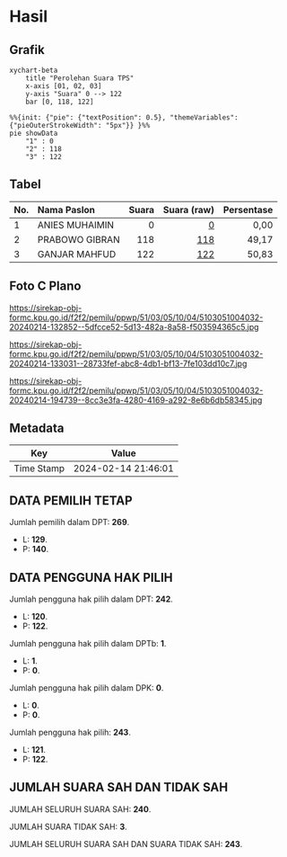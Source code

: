 # Hasil

## Grafik

```mermaid
xychart-beta
    title "Perolehan Suara TPS"
    x-axis [01, 02, 03]
    y-axis "Suara" 0 --> 122
    bar [0, 118, 122]
```

```mermaid
%%{init: {"pie": {"textPosition": 0.5}, "themeVariables": {"pieOuterStrokeWidth": "5px"}} }%%
pie showData
    "1" : 0
    "2" : 118
    "3" : 122
```

## Tabel

| No. | Nama Paslon    | Suara | Suara (raw) | Persentase |
|:--- |:-------------- | -----:| -----------:| ----------:|
| 1   | ANIES MUHAIMIN | 0     | [0][p-1]    | 0,00       |
| 2   | PRABOWO GIBRAN | 118   | [118][p-2]  | 49,17      |
| 3   | GANJAR MAHFUD  | 122   | [122][p-3]  | 50,83      |


[p-1]: https://github.com/gigit-pemilu/pemilu-2024-51-bali/blob/main/pilpres/hitung-suara/sub/51-bali/sub/03-badung/sub/05-kuta-selatan/sub/1004-benoa/sub/032-tps/sub/paslon-1.txt
[p-2]: https://github.com/gigit-pemilu/pemilu-2024-51-bali/blob/main/pilpres/hitung-suara/sub/51-bali/sub/03-badung/sub/05-kuta-selatan/sub/1004-benoa/sub/032-tps/sub/paslon-2.txt
[p-3]: https://github.com/gigit-pemilu/pemilu-2024-51-bali/blob/main/pilpres/hitung-suara/sub/51-bali/sub/03-badung/sub/05-kuta-selatan/sub/1004-benoa/sub/032-tps/sub/paslon-3.txt

## Foto C Plano

https://sirekap-obj-formc.kpu.go.id/f2f2/pemilu/ppwp/51/03/05/10/04/5103051004032-20240214-132852--5dfcce52-5d13-482a-8a58-f503594365c5.jpg

https://sirekap-obj-formc.kpu.go.id/f2f2/pemilu/ppwp/51/03/05/10/04/5103051004032-20240214-133031--28733fef-abc8-4db1-bf13-7fe103dd10c7.jpg

https://sirekap-obj-formc.kpu.go.id/f2f2/pemilu/ppwp/51/03/05/10/04/5103051004032-20240214-194739--8cc3e3fa-4280-4169-a292-8e6b6db58345.jpg


## Metadata

| Key        | Value               |
| ---------- | ------------------- |
| Time Stamp | 2024-02-14 21:46:01 |


## DATA PEMILIH TETAP

Jumlah pemilih dalam DPT: **269**.
 * L: **129**.
 * P: **140**.

## DATA PENGGUNA HAK PILIH

Jumlah pengguna hak pilih dalam DPT: **242**.
 * L: **120**.
 * P: **122**.

Jumlah pengguna hak pilih dalam DPTb: **1**.
 * L: **1**.
 * P: **0**.

Jumlah pengguna hak pilih dalam DPK: **0**.
 * L: **0**.
 * P: **0**.

Jumlah pengguna hak pilih: **243**.
 * L: **121**.
 * P: **122**.

## JUMLAH SUARA SAH DAN TIDAK SAH

JUMLAH SELURUH SUARA SAH: **240**.

JUMLAH SUARA TIDAK SAH: **3**.

JUMLAH SELURUH SUARA SAH DAN SUARA TIDAK SAH: **243**.


